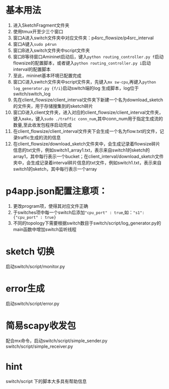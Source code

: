 # 基本用法
1. 进入SketchFragment文件夹
2. 使用tmux开至少三个窗口
3. 窗口A进入switch文件夹中对应文件夹：p4src_flowsize/p4src_interval
4. 窗口A键入`sudo p4run`
5. 窗口B进入switch文件夹中script文件夹
6. 窗口B等待窗口Amininet启动后，键入`python routing_controller.py f`启动flowsize的配置脚本，或者键入`python routing_controller.py i`启动interval的配置脚本
7. 至此，mininet基本环境已配置完成
8. 窗口C进入switch文件夹中script文件夹，先键入`mx sw-cpu`,再键入`python log_generator.py {f/i}`启动switch端的log 生成脚本，log位于switch/switch_log
9. 先在client_flowsize/client_interval文件夹下新建一个名为download_sketch的文件夹，用于存储搜集到的sketch碎片
10. 窗口D进入client文件夹，进入对应的client_flowsize/client_interval文件夹，键入`make`，键入`sudo ./traffic conn_num`,其中conn_num用于指定生成流的数量,至此收发包程序启动完成
11. 在client_flowsize/client_interval文件夹下会生成一个名为flow.txt的文件，记录traffic生成的流的信息
12. 在client_flowsize/download_sketch文件夹中，会生成记录着flowsize碎片信息的txt文件，例如switch1_array1.txt，表示来自switch1的sketch的array1，其中每行表示一个bucket；在client_interval/download_sketch文件夹中，会生成记录着interval碎片信息的txt文件，例如switch1.txt，表示来自switch1的sketch，其中每行表示一个array

# p4app.json配置注意项：
1. 更改program项，使得其对应文件正确
2. 于switches项中每一个switch后添加`"cpu_port" : true`,如：`"s1": {"cpu_port" : true}`
3. 不同的topology下需要根据switch数目于switch/script/log_generator.py的main函数中增加switch监听线程

# sketch 切换
启动switch/script/monitor.py
# error生成
启动switch/script/error.py
# 简易scapy收发包
配合mx命令，启动switch/script/simple_sender.py  switch/script/simple_receiver.py 
# hint 
switch/script 下的脚本大多具有帮助信息
